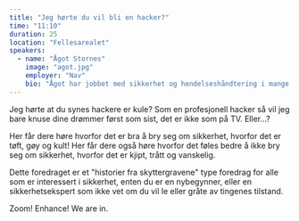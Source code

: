 ```yaml
---
title: "Jeg hørte du vil bli en hacker?"
time: "11:10"
duration: 25
location: "Fellesarealet"
speakers:
  - name: "Ågot Stornes"
    image: "agot.jpg"
    employer: "Nav"
    bio: "Ågot har jobbet med sikkerhet og hendelseshåndtering i mange år. Det er en spesiell type person som elsker stresset i de øyeblikkene prod brenner, alt er nede, og ingen vet hva som har skjedd. Ågot er en sånn person."
---
```


Jeg hørte at du synes hackere er kule? Som en profesjonell hacker så vil jeg bare knuse dine drømmer først som sist, det er ikke som på TV. Eller...?

Her får dere høre hvorfor det er bra å bry seg om sikkerhet, hvorfor det er tøft, gøy og kult!
Her får dere også høre hvorfor det føles bedre å ikke bry seg om sikkerhet, hvorfor det er kjipt, trått og vanskelig.

Dette foredraget er et "historier fra skyttergravene" type foredrag for alle som er interessert i sikkerhet, enten du er en nybegynner, eller en sikkerhetsekspert som ikke vet om du vil le eller gråte av tingenes tilstand.

Zoom! Enhance! We are in.

